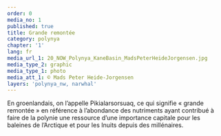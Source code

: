 ```yaml
---
order: 0
media_no: 1
published: true
title: Grande remontée
category: polynya
chapter: '1'
lang: fr
media_url_1: 20_NOW_Polynya_KaneBasin_MadsPeterHeideJorgensen.jpg
media_type_2: graphic
media_type_1: photo
media_att_1: © Mads Peter Heide-Jorgensen
layers: 'polynya_nw, narwhal'
---
```


En groenlandais, on l’appelle Pikialarsorsuaq, ce qui signifie « grande remontée » en référence à l’abondance des nutriments ayant contribué à faire de la polynie une ressource d’une importance capitale pour les baleines de l’Arctique et pour les Inuits depuis des millénaires.

